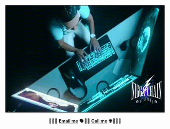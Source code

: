 <div align="center">
  <img width="600" height="338" src="./main-banner.gif" alt="Banner GIF" />
</div>
<p align="center">
🧟💀🥶
<b><a href="mailto:xartyacode@gmail.com">Email me</a></b>
🗣️💯🔥
<b><a href="https://youtu.be/tngB1YfI5Sk">Call me</a></b>
👽😶‍🌫️🤖
</p>

